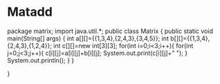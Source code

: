 # Matadd
package matrix;
import java.util.*;
public class Matrix {
    public static void main(String[] args) {
        int a[][]={{1,3,4},{2,4,3},{3,4,5}};
        int b[][]={{1,3,4},{2,4,3},{1,2,4}};
        int c[][]=new int[3][3];
        for(int i=0;i<3;i++){
            for(int j=0;j<3;j++){
                c[i][j]=a[i][j]+b[i][j];
                System.out.print(c[i][j]+" ");
            }
            System.out.println();
        }
    }
    
}
